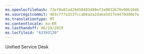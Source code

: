 ```yaml
---
ms.openlocfilehash: 73ef8a82a429450483489ef3a0832670e90b104b
ms.sourcegitcommit: 483c777a1537ccab6a2a2da6a5d1fe4470dd0e7e
ms.translationtype: MT
ms.contentlocale: ko-KR
ms.lasthandoff: 06/19/2019
ms.locfileid: "63393120"
---
```

Unified Service Desk